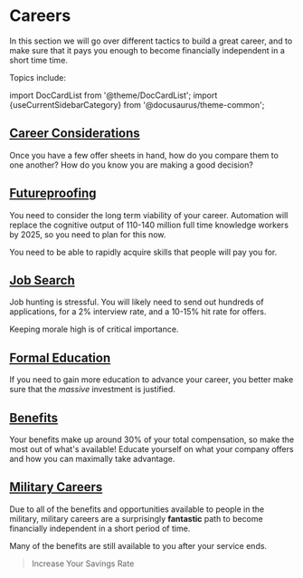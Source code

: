 # Careers

In this section we will go over different tactics to build a great career, and to make sure that it pays you enough to become financially independent in a short time time.

Topics include:

import DocCardList from '@theme/DocCardList';
import {useCurrentSidebarCategory} from '@docusaurus/theme-common';

<DocCardList items={useCurrentSidebarCategory().items}/>

## [Career Considerations](considerations.md)

Once you have a few offer sheets in hand, how do you compare them to one another? How do you know you are making a good decision?

## [Futureproofing](futureproofing.md)

You need to consider the long term viability of your career. Automation will replace the cognitive output of 110-140 million full time knowledge workers by 2025, so you need to plan for this now.

You need to be able to rapidly acquire skills that people will pay you for.

## [Job Search](job-search.md)

Job hunting is stressful. You will likely need to send out hundreds of applications, for a 2% interview rate, and a 10-15% hit rate for offers. 

Keeping morale high is of critical importance.

## [Formal Education](formal-education.md)

If you need to gain more education to advance your career, you better make sure that the *massive* investment is justified.

## [Benefits](benefits.md)

Your benefits make up around 30% of your total compensation, so make the most out of what's available! Educate yourself on what your company offers and how you can maximally take advantage.

## [Military Careers](military.md)

Due to all of the benefits and opportunities available to people in the military, military careers are a surprisingly **fantastic** path to become financially independent in a short period of time. 

Many of the benefits are still available to you after your service ends.

>Increase Your Savings Rate